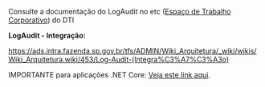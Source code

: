 Consulte a documentação do LogAudit no etc ([Espaço de Trabalho Corporativo](http://etc.intra.fazenda.sp.gov.br/Paginas/ETC.aspx)) do DTI

 **LogAudit - Integração:** 

https://ads.intra.fazenda.sp.gov.br/tfs/ADMIN/Wiki_Arquitetura/_wiki/wikis/Wiki_Arquitetura.wiki/453/Log-Audit-(Integra%C3%A7%C3%A3o)


IMPORTANTE para aplicações .NET Core:
[Veja este link aqui](https://ads.intra.fazenda.sp.gov.br/tfs/ADMIN/Wiki_Arquitetura/_wiki/wikis/Wiki_Arquitetura.wiki/192/Usando-Log-Audit-para-projetos-.NET-Core).



